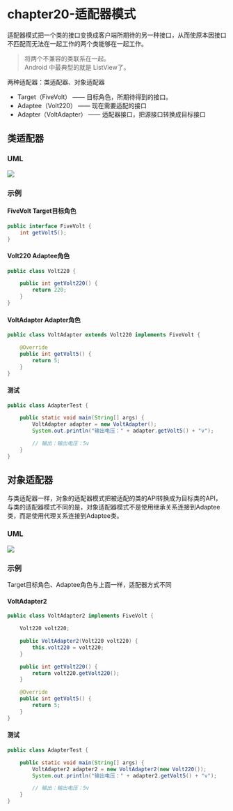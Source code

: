 # chapter20-适配器模式

适配器模式把一个类的接口变换成客户端所期待的另一种接口，从而使原本因接口不匹配而无法在一起工作的两个类能够在一起工作。

> 将两个不兼容的类联系在一起。  
> Android 中最典型的就是 ListView了。

两种适配器：类适配器、对象适配器

* Target（FiveVolt） —— 目标角色，所期待得到的接口。
* Adaptee（Volt220） —— 现在需要适配的接口
* Adapter（VoltAdapter） —— 适配器接口，把源接口转换成目标接口

## 类适配器

### UML

![](https://raw.githubusercontent.com/onlylemi/res/master/dp_adapter_class_uml.png)

### 示例

#### FiveVolt Target目标角色

```java
public interface FiveVolt {
    int getVolt5();
}
```

#### Volt220 Adaptee角色

```java
public class Volt220 {

    public int getVolt220() {
        return 220;
    }
}
```

#### VoltAdapter Adapter角色

```java
public class VoltAdapter extends Volt220 implements FiveVolt {

    @Override
    public int getVolt5() {
        return 5;
    }
}
```

#### 测试

```java
public class AdapterTest {

    public static void main(String[] args) {
        VoltAdapter adapter = new VoltAdapter();
        System.out.println("输出电压：" + adapter.getVolt5() + "v");

        // 输出：输出电压：5v
    }
}
```

## 对象适配器

与类适配器一样，对象的适配器模式把被适配的类的API转换成为目标类的API，与类的适配器模式不同的是，对象适配器模式不是使用继承关系连接到Adaptee类，而是使用代理关系连接到Adaptee类。

### UML

![](https://raw.githubusercontent.com/onlylemi/res/master/dp_adapter_obj_uml.png)

### 示例

Target目标角色、Adaptee角色与上面一样，适配器方式不同

#### VoltAdapter2

```java
public class VoltAdapter2 implements FiveVolt {

    Volt220 volt220;

    public VoltAdapter2(Volt220 volt220) {
        this.volt220 = volt220;
    }

    public int getVolt220() {
        return volt220.getVolt220();
    }

    @Override
    public int getVolt5() {
        return 5;
    }
}
```

#### 测试

```java
public class AdapterTest {

    public static void main(String[] args) {
        VoltAdapter2 adapter2 = new VoltAdapter2(new Volt220());
        System.out.println("输出电压：" + adapter2.getVolt5() + "v");

        // 输出：输出电压：5v
    }
}
```

